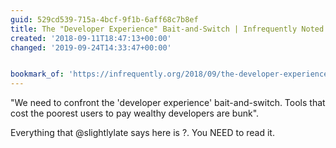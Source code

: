 ```yaml
---
guid: 529cd539-715a-4bcf-9f1b-6aff68c7b8ef
title: The "Developer Experience" Bait-and-Switch | Infrequently Noted
created: '2018-09-11T18:47:13+00:00'
changed: '2019-09-24T14:33:47+00:00'


bookmark_of: 'https://infrequently.org/2018/09/the-developer-experience-bait-and-switch/'
---
```



"We need to confront the 'developer experience' bait-and-switch. Tools that cost the poorest users to pay wealthy developers are bunk".

Everything that @slightlylate says here is ?. You NEED to read it.
